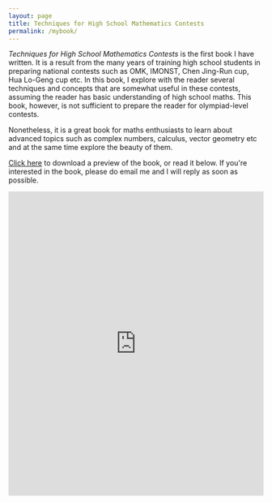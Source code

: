 ```yaml
---
layout: page
title: Techniques for High School Mathematics Contests
permalink: /mybook/
---
```


_Techniques for High School Mathematics Contests_ is the first book I have written. It is a result from the many years of training high school students in preparing national contests such as OMK, IMONST, Chen Jing-Run cup, Hua Lo-Geng cup etc. In this book, I explore with the reader several techniques and concepts that are somewhat useful in these contests, assuming the reader has basic understanding of high school maths. This book, however, is not sufficient to prepare the reader for olympiad-level contests. 

Nonetheless, it is a great book for maths enthusiasts to learn about advanced topics such as complex numbers, calculus, vector geometry etc and at the same time explore the beauty of them.

<a href="https://raw.githubusercontent.com/Tristanchaang/tristanchaang.github.io/main/downloads/Preview.pdf" download>Click here</a> to download a preview of the book, or read it below. If you're interested in the book, please do email me and I will reply as soon as possible.

<embed src="https://drive.google.com/viewerng/
viewer?embedded=true&url=http://tristanchaang.github.io/downloads/Preview.pdf" width="100%" height="600px" />
